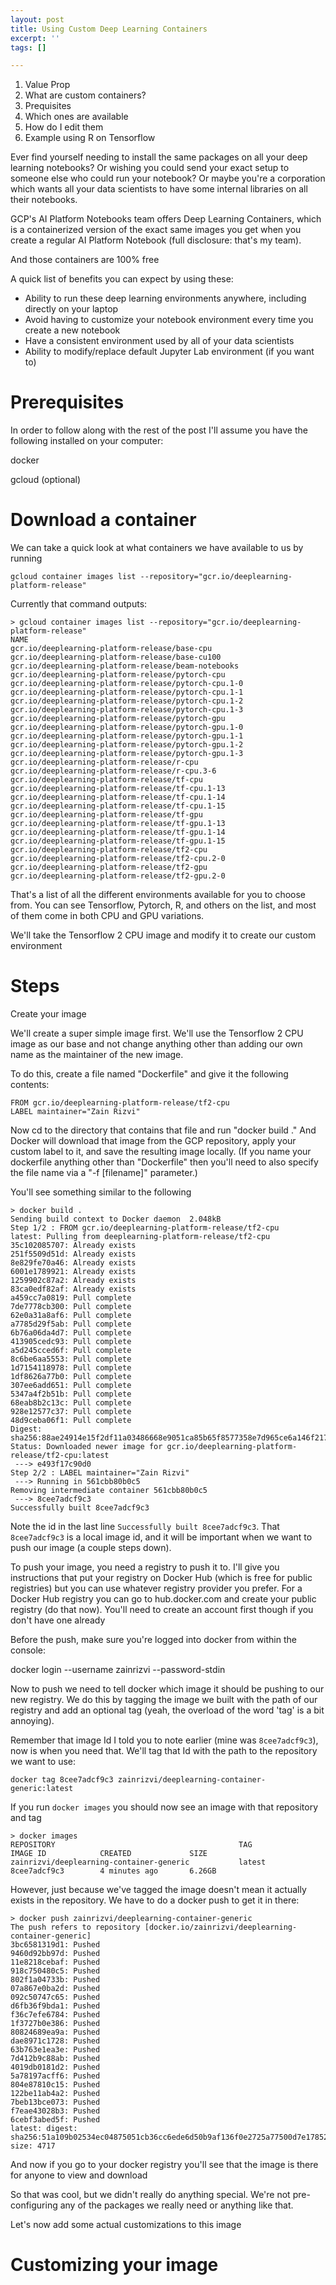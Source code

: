 ```yaml
---
layout: post
title: Using Custom Deep Learning Containers
excerpt: ''
tags: []

---
```

1. Value Prop
2. What are custom containers?
3. Prequisites
4. Which ones are available
5. How do I edit them
6. Example using R on Tensorflow

Ever find yourself needing to install the same packages on all your deep learning notebooks?  Or wishing you could send your exact setup to someone else who could run your notebook? Or maybe you're a corporation which wants all your data scientists to have some internal libraries on all their notebooks.

GCP's AI Platform Notebooks team offers Deep Learning Containers, which is a containerized version of the exact same images you get when you create a regular AI Platform Notebook (full disclosure: that's my team).

And those containers are 100% free

A quick list of benefits you can expect by using these:

* Ability to run these deep learning environments anywhere, including directly on your laptop
* Avoid having to customize your notebook environment every time you create a new notebook
* Have a consistent environment used by all of your data scientists
* Ability to modify/replace default Jupyter Lab environment (if you want to)

# Prerequisites

In order to follow along with the rest of the post I'll assume you have the following installed on your computer:

docker

gcloud (optional)

# Download a container

We can take a quick look at what containers we have available to us by running

    gcloud container images list --repository="gcr.io/deeplearning-platform-release"

Currently that command outputs:

    > gcloud container images list --repository="gcr.io/deeplearning-platform-release"
    NAME
    gcr.io/deeplearning-platform-release/base-cpu
    gcr.io/deeplearning-platform-release/base-cu100
    gcr.io/deeplearning-platform-release/beam-notebooks
    gcr.io/deeplearning-platform-release/pytorch-cpu
    gcr.io/deeplearning-platform-release/pytorch-cpu.1-0
    gcr.io/deeplearning-platform-release/pytorch-cpu.1-1
    gcr.io/deeplearning-platform-release/pytorch-cpu.1-2
    gcr.io/deeplearning-platform-release/pytorch-cpu.1-3
    gcr.io/deeplearning-platform-release/pytorch-gpu
    gcr.io/deeplearning-platform-release/pytorch-gpu.1-0
    gcr.io/deeplearning-platform-release/pytorch-gpu.1-1
    gcr.io/deeplearning-platform-release/pytorch-gpu.1-2
    gcr.io/deeplearning-platform-release/pytorch-gpu.1-3
    gcr.io/deeplearning-platform-release/r-cpu
    gcr.io/deeplearning-platform-release/r-cpu.3-6
    gcr.io/deeplearning-platform-release/tf-cpu
    gcr.io/deeplearning-platform-release/tf-cpu.1-13
    gcr.io/deeplearning-platform-release/tf-cpu.1-14
    gcr.io/deeplearning-platform-release/tf-cpu.1-15
    gcr.io/deeplearning-platform-release/tf-gpu
    gcr.io/deeplearning-platform-release/tf-gpu.1-13
    gcr.io/deeplearning-platform-release/tf-gpu.1-14
    gcr.io/deeplearning-platform-release/tf-gpu.1-15
    gcr.io/deeplearning-platform-release/tf2-cpu
    gcr.io/deeplearning-platform-release/tf2-cpu.2-0
    gcr.io/deeplearning-platform-release/tf2-gpu
    gcr.io/deeplearning-platform-release/tf2-gpu.2-0

That's a list of all the different environments available for you to choose from.  You can see Tensorflow, Pytorch, R, and others on the list, and most of them come in both CPU and GPU variations.

We'll take the Tensorflow 2 CPU image and modify it to create our custom environment

# Steps

Create your image

We'll create a super simple image first.  We'll use the Tensorflow 2 CPU image as our base and not change anything other than adding our own name as the maintainer of the new image.

To do this, create a file named "Dockerfile" and give it the following contents:

    FROM gcr.io/deeplearning-platform-release/tf2-cpu
    LABEL maintainer="Zain Rizvi"

Now cd to the directory that contains that file and run "docker build ."  And Docker will download that image from the GCP repository, apply your custom label to it, and save the resulting image locally. (If you name your dockerfile anything other than "Dockerfile" then you'll need to also specify the file name via a "-f \[filename\]" parameter.)

You'll see something similar to the following

    > docker build .
    Sending build context to Docker daemon  2.048kB
    Step 1/2 : FROM gcr.io/deeplearning-platform-release/tf2-cpu
    latest: Pulling from deeplearning-platform-release/tf2-cpu
    35c102085707: Already exists
    251f5509d51d: Already exists
    8e829fe70a46: Already exists
    6001e1789921: Already exists
    1259902c87a2: Already exists
    83ca0edf82af: Already exists
    a459cc7a0819: Pull complete                                                                                              
    7de7778cb300: Pull complete                                                                                              
    62e0a31a8af6: Pull complete                                                                                              
    a7785d29f5ab: Pull complete                                                                                              
    6b76a06da4d7: Pull complete                                                                                              
    413905cedc93: Pull complete                                                                                              
    a5d245cced6f: Pull complete                                                                                              
    8c6be6aa5553: Pull complete                                                                                              
    1d7154118978: Pull complete                                                                                              
    1df8626a77b0: Pull complete                                                                                              
    307ee6add651: Pull complete                                                                                              
    5347a4f2b51b: Pull complete                                                                                              
    68eab8b2c13c: Pull complete                                                                                              
    928e12577c37: Pull complete                                                                                              
    48d9ceba06f1: Pull complete                                                                                              
    Digest: sha256:88ae24914e15f2df11a03486668e9051ca85b65f8577358e7d965ce6a146f217
    Status: Downloaded newer image for gcr.io/deeplearning-platform-release/tf2-cpu:latest
     ---> e493f17c90d0
    Step 2/2 : LABEL maintainer="Zain Rizvi"
     ---> Running in 561cbb80b0c5
    Removing intermediate container 561cbb80b0c5
     ---> 8cee7adcf9c3
    Successfully built 8cee7adcf9c3

Note the id in the last line `Successfully built 8cee7adcf9c3`. That `8cee7adcf9c3` is a local image id, and it will be important when we want to push our image (a couple steps down).

To push your image, you need a registry to push it to.  I'll give you instructions that put your registry on Docker Hub (which is free for public registries) but you can use whatever registry provider you prefer.  For a Docker Hub registry you can go to hub.docker.com and create your public registry (do that now).  You'll need to create an account first though if you don't have one already

Before the push, make sure you're logged into docker from within the console:

docker login --username zainrizvi --password-stdin

Now to push we need to tell docker which image it should be pushing to our new registry.  We do this by tagging the image we built with the path of our registry and add an optional tag (yeah, the overload of the word 'tag' is a bit annoying).

Remember that image Id I told you to note earlier (mine was `8cee7adcf9c3`), now is when you need that.  We'll tag that Id with the path to the repository we want to use:

    docker tag 8cee7adcf9c3 zainrizvi/deeplearning-container-generic:latest

If you run `docker images` you should now see an image with that repository and tag

    > docker images                                                                           
    REPOSITORY                                         TAG                 IMAGE ID            CREATED             SIZE      
    zainrizvi/deeplearning-container-generic           latest              8cee7adcf9c3        4 minutes ago       6.26GB   

However, just because we've tagged the image doesn't mean it actually exists in the repository.  We have to do a docker push to get it in there:

    > docker push zainrizvi/deeplearning-container-generic
    The push refers to repository [docker.io/zainrizvi/deeplearning-container-generic]
    3bc6581319d1: Pushed
    9460d92bb97d: Pushed
    11e8218cebaf: Pushed
    918c750480c5: Pushed
    802f1a04733b: Pushed
    07a867e0ba2d: Pushed
    092c50747c65: Pushed
    d6fb36f9bda1: Pushed
    f36c7efe6784: Pushed
    1f3727b0e386: Pushed
    80824689ea9a: Pushed
    dae8971c1728: Pushed
    63b763e1ea3e: Pushed
    7d412b9c88ab: Pushed
    4019db0181d2: Pushed
    5a78197acff6: Pushed
    804e87810c15: Pushed
    122be11ab4a2: Pushed
    7beb13bce073: Pushed
    f7eae43028b3: Pushed
    6cebf3abed5f: Pushed
    latest: digest: sha256:51a109b02534ec04875051cb36cc6ede6d50b9af136f0e2725a77500d7e17852 size: 4717

And now if you go to your docker registry you'll see that the image is there for anyone to view and download

So that was cool, but we didn't really do anything special. We're not pre-configuring any of the packages we really need or anything like that.

Let's now add some actual customizations to this image

# Customizing your image